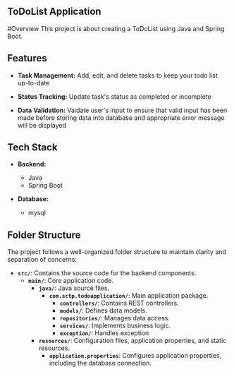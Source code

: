 ## ToDoList Application

#Overview
This project is about creating a ToDoList using Java and Spring Boot. 

## Features

- **Task Management:** Add, edit, and delete tasks to keep your todo list up-to-date

- **Status Tracking:** Update task's status as completed or incomplete

- **Data Validation:** Vaidate user's input to ensure that valid input has been made before storing data into database and appropriate error message will be displayed

## Tech Stack

- **Backend:**
  - Java
  - Spring Boot

- **Database:**
  - mysql

## Folder Structure

The project follows a well-organized folder structure to maintain clarity and separation of concerns:

- **`src/`**: Contains the source code for the backend components.
  - **`main/`**: Core application code.
    - **`java/`**: Java source files.
      - **`com.sctp.todoapplication/`**: Main application package.
        - **`controllers/`**: Contains REST controllers.
        - **`models/`**: Defines data models.
        - **`repositories/`**: Manages data access.
        - **`services/`**: Implements business logic.
        - **`exception/`**: Handles exception
    - **`resources/`**: Configuration files, application properties, and static resources.
      - **`application.properties`**: Configures application properties, including the database connection.
